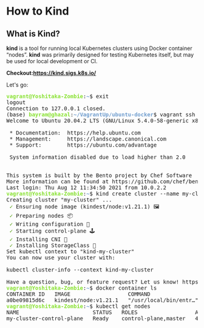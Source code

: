 # How to Kind

## What is Kind?

**kind** is a tool for running local Kubernetes clusters using Docker container “nodes”.
**kind** was primarily designed for testing Kubernetes itself, but may be used for local development or CI.

**Checkout:https://kind.sigs.k8s.io/**

Let's go:

<pre><font color="#8AE234"><b>vagrant@Yoshitaka-Zombie</b></font>:<font color="#729FCF"><b>~</b></font>$ exit
logout
Connection to 127.0.0.1 closed.
(base) <font color="#8AE234"><b>bayram@ghazal</b></font>:<font color="#729FCF"><b>~/VagrantUp/ubuntu-docker</b></font>$ vagrant ssh
Welcome to Ubuntu 20.04.2 LTS (GNU/Linux 5.4.0-58-generic x86_64)

 * Documentation:  https://help.ubuntu.com
 * Management:     https://landscape.canonical.com
 * Support:        https://ubuntu.com/advantage

 System information disabled due to load higher than 2.0


This system is built by the Bento project by Chef Software
More information can be found at https://github.com/chef/bento
Last login: Thu Aug 12 11:34:50 2021 from 10.0.2.2
<font color="#8AE234"><b>vagrant@Yoshitaka-Zombie</b></font>:<font color="#729FCF"><b>~</b></font>$ kind create cluster --name my-cluster
Creating cluster &quot;my-cluster&quot; ...
 <font color="#4E9A06">✓</font> Ensuring node image (kindest/node:v1.21.1) 🖼
 <font color="#4E9A06">✓</font> Preparing nodes 📦  
 <font color="#4E9A06">✓</font> Writing configuration 📜 
 <font color="#4E9A06">✓</font> Starting control-plane 🕹️ 
 <font color="#4E9A06">✓</font> Installing CNI 🔌 
 <font color="#4E9A06">✓</font> Installing StorageClass 💾 
Set kubectl context to &quot;kind-my-cluster&quot;
You can now use your cluster with:

kubectl cluster-info --context kind-my-cluster

Have a question, bug, or feature request? Let us know! https://kind.sigs.k8s.io/#community 🙂
<font color="#8AE234"><b>vagrant@Yoshitaka-Zombie</b></font>:<font color="#729FCF"><b>~</b></font>$ docker container ls
CONTAINER ID   IMAGE                  COMMAND                  CREATED              STATUS              PORTS                       NAMES
a0be09815d6c   kindest/node:v1.21.1   &quot;/usr/local/bin/entr…&quot;   About a minute ago   Up About a minute   127.0.0.1:41563-&gt;6443/tcp   my-cluster-control-plane
<font color="#8AE234"><b>vagrant@Yoshitaka-Zombie</b></font>:<font color="#729FCF"><b>~</b></font>$ kubectl get nodes
NAME                       STATUS   ROLES                  AGE   VERSION
my-cluster-control-plane   Ready    control-plane,master   47s   v1.21.1
</pre>


